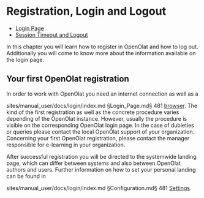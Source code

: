 # Registration, Login and Logout

  * [Login Page](Login_Page.md)
  * [Session Timeout and Logout](Session_Timeout_and_Logout.md)

  
In this chapter you will learn how to register in OpenOlat and how to log out.
Additionally you will come to know more about the information available on the
login page.

## Your first OpenOlat registration

In order to work with OpenOlat you need an internet connection as well as a

sites/manual_user/docs/login/index.md §Login_Page.md§ 481
[browser](Login_Page.md#LoginPage-login_browsercheck). The kind of the first
registration as well as the concrete procedure varies depending of the
OpenOlat instance. However, usually the procedure is visible on the
corresponding OpenOlat login page. In the case of dubieties or queries please
contact the local OpenOlat support of your organization. Concerning your first
OpenOlat registration, please contact the manager responsible for e-learning
in your organization.

After successful registration you will be directed to the systemwide landing
page, which can differ between systems and also between OpenOlat authors and
users. Further information on how to set your personal landing can be found in

sites/manual_user/docs/login/index.md §Configuration.md§ 481
[Settings](../personal/Configuration.md#Configuration-_einstellungen).

